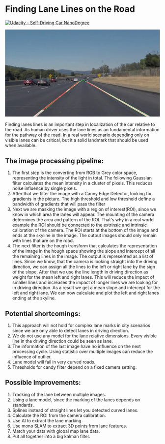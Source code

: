 # **Finding Lane Lines on the Road** 
[![Udacity - Self-Driving Car NanoDegree](https://s3.amazonaws.com/udacity-sdc/github/shield-carnd.svg)](http://www.udacity.com/drive)

[![Live Demo](https://raw.githubusercontent.com/Ly0n/CarND-LaneLines-cY/master/video_out/solidWhiteRight.jpg)](https://raw.githubusercontent.com/Ly0n/CarND-LaneLines-cY/master/video_out/solidWhiteRight.mp4)


Finding lanes lines is an important step in localization of the car relative to the road.
As human driver uses the lane lines as an fundamental information for the pathway of the road.
In a real world scenario depending only on visible lanes can be critical, but it a solid landmark that 
should be used when available.

## The image processing pipeline:

1. The first step is the converting from RGB to Grey color space, representing the intensity of the light in total. The following Gaussian filter calculates the mean intensity in a cluster of pixels. This reduces noise influence by single pixels.
2. After that we filter the image with a Canny Edge Detector, looking for gradients in the picture. The high threshold and low threshold define a bandwidth of gradients that will pass the filter
3. Next we are masking the image with a region of interest(ROI), since we know in which area the lanes will appear. The mounting of the camera determines the area and pattern of the ROI. That's why in a real world example the ROI should be connected to the extrinsic and intrinsic calibration of the camera. The ROI starts at the bottom of the image and ends at the skyline in the image. The output images should only remain with lines that are on the road.
4. The next filter is the hough transform that calculates the representation of the image in the hough space showing the slope and intercept of all the remaining lines in the image. The output is represented as a list of lines. Since we know, that the camera is looking straight into the driving direction, we can assign all the lines to the left or right lane by the sign of the slope. After that we use the line length in driving direction as weight for the mean left and right lanes. This will reduce the impact of smaller lines and increases the impact of longer lines we are looking for in driving direction. As a result we get a mean slope and intercept for the left and right lane. We can now calculate and plot the left and right lanes ending at the skyline.

## Potential shortcomings:

1. This approach will not hold for complex lane marks in city scenarios since we are only able to detect lanes in driving direction.
2. We do not use any model for the lane relative dimensions. Every visible line in the driving direction could be seen as lane.
3. The information of the last image have no influence on the next processing cycle. Using statistic over multiple images can reduce the influence of outlier.
4. Lane model will fail in very curved roads.
5. Thresholds for candy filter depend on a fixed camera setting.

## Possible Improvements:

1. Tracking of the lane between multiple images.
2. Using a lane model, since the marking of the lanes depends on standards.
3. Splines instead of straight lines let you detected curved lanes.
4. Calculate the ROI from the camera calibration.
5. Use AI to extract the lane marking.
6. Use mono SLAM to extract 3D points from lane features.
8. Match your data with global map lane data.
9. Put all together into a big kalman filter.
